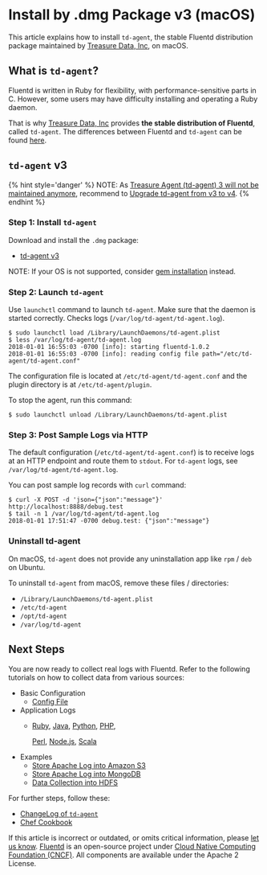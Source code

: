 # Install by .dmg Package v3 \(macOS\)

This article explains how to install `td-agent`, the stable Fluentd distribution package maintained by [Treasure Data, Inc](https://www.treasuredata.com/), on macOS.

## What is `td-agent`?

Fluentd is written in Ruby for flexibility, with performance-sensitive parts in C. However, some users may have difficulty installing and operating a Ruby daemon.

That is why [Treasure Data, Inc](http://www.treasuredata.com/) provides **the stable distribution of Fluentd**, called `td-agent`. The differences between Fluentd and `td-agent` can be found [here](https://www.fluentd.org/faqs).

## `td-agent` v3

{% hint style='danger' %}
NOTE: As [Treasure Agent (td-agent) 3 will not be maintained anymore](https://www.fluentd.org/blog/schedule-for-td-agent-3-eol), recommend to [Upgrade td-agent from v3 to v4](https://www.fluentd.org/blog/upgrade-td-agent-v3-to-v4).
{% endhint %}

### Step 1: Install `td-agent`

Download and install the `.dmg` package:

* [td-agent v3](https://td-agent-package-browser.herokuapp.com/3/macosx)

NOTE: If your OS is not supported, consider [gem installation](install-by-gem.md) instead.

### Step 2: Launch `td-agent`

Use `launchctl` command to launch `td-agent`. Make sure that the daemon is started correctly. Checks logs \(`/var/log/td-agent/td-agent.log`\).

```text
$ sudo launchctl load /Library/LaunchDaemons/td-agent.plist
$ less /var/log/td-agent/td-agent.log
2018-01-01 16:55:03 -0700 [info]: starting fluentd-1.0.2
2018-01-01 16:55:03 -0700 [info]: reading config file path="/etc/td-agent/td-agent.conf"
```

The configuration file is located at `/etc/td-agent/td-agent.conf` and the plugin directory is at `/etc/td-agent/plugin`.

To stop the agent, run this command:

```text
$ sudo launchctl unload /Library/LaunchDaemons/td-agent.plist
```

### Step 3: Post Sample Logs via HTTP

The default configuration \(`/etc/td-agent/td-agent.conf`\) is to receive logs at an HTTP endpoint and route them to `stdout`. For `td-agent` logs, see `/var/log/td-agent/td-agent.log`.

You can post sample log records with `curl` command:

```text
$ curl -X POST -d 'json={"json":"message"}' http://localhost:8888/debug.test
$ tail -n 1 /var/log/td-agent/td-agent.log
2018-01-01 17:51:47 -0700 debug.test: {"json":"message"}
```

### Uninstall td-agent

On macOS, `td-agent` does not provide any uninstallation app like `rpm` / `deb` on Ubuntu.

To uninstall `td-agent` from macOS, remove these files / directories:

* `/Library/LaunchDaemons/td-agent.plist`
* `/etc/td-agent`
* `/opt/td-agent`
* `/var/log/td-agent`

## Next Steps

You are now ready to collect real logs with Fluentd. Refer to the following tutorials on how to collect data from various sources:

* Basic Configuration
  * [Config File](../configuration/config-file.md)
* Application Logs
  * [Ruby](../language-bindings/ruby.md), [Java](../language-bindings/java.md), [Python](../language-bindings/python.md), [PHP](../language-bindings/php.md),

    [Perl](../language-bindings/perl.md), [Node.js](../language-bindings/nodejs.md), [Scala](../language-bindings/scala.md)
* Examples
  * [Store Apache Log into Amazon S3](../how-to-guides/apache-to-s3.md)
  * [Store Apache Log into MongoDB](../how-to-guides/apache-to-mongodb.md)
  * [Data Collection into HDFS](../how-to-guides/http-to-hdfs.md)

For further steps, follow these:

* [ChangeLog of `td-agent`](https://docs.treasuredata.com/display/public/PD/The+td-agent+Change+Log)
* [Chef Cookbook](https://github.com/treasure-data/chef-td-agent/)

If this article is incorrect or outdated, or omits critical information, please [let us know](https://github.com/fluent/fluentd-docs-gitbook/issues?state=open). [Fluentd](http://www.fluentd.org/) is an open-source project under [Cloud Native Computing Foundation \(CNCF\)](https://cncf.io/). All components are available under the Apache 2 License.

